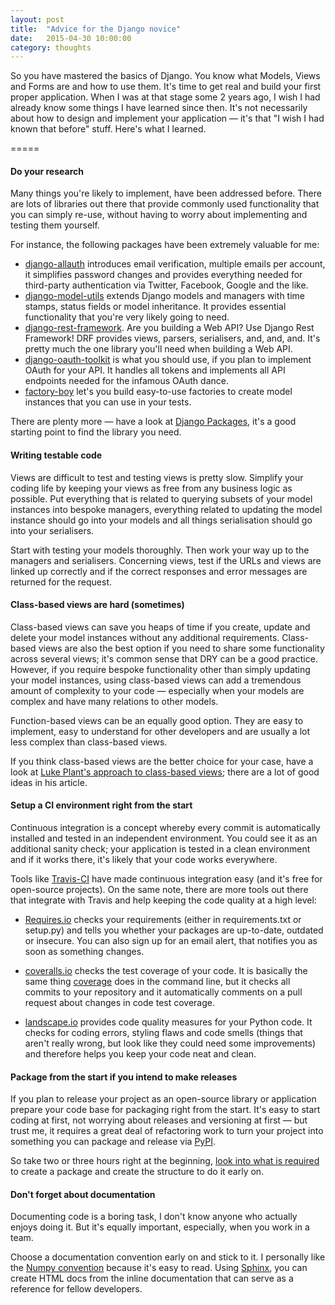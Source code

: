 ```yaml
---
layout: post
title:  "Advice for the Django novice"
date:   2015-04-30 10:00:00
category: thoughts
---
```


So you have mastered the basics of Django. You know what Models, Views and Forms are and how to use them. It's time to get real and build your first proper application. When I was at that stage some 2 years ago, I wish I had already know some things I have learned since then. It's not necessarily about how to design and implement your application — it's that "I wish I had known that before" stuff. Here's what I learned.

=====

#### Do your research

Many things you're likely to implement, have been addressed before. There are lots of libraries out there that provide commonly used functionality that you can simply re-use, without having to worry about implementing and testing them yourself.

For instance, the following packages have been extremely valuable for me:

- [django-allauth](https://github.com/pennersr/django-allauth) introduces email verification, multiple emails per account, it simplifies password changes and provides everything needed for third-party authentication via Twitter, Facebook, Google and the like.
- [django-model-utils](https://django-model-utils.readthedocs.org/en/latest/) extends Django models and managers with time stamps, status fields or model inheritance. It provides essential functionality that you're very likely going to need.
- [django-rest-framework](http://www.django-rest-framework.org/). Are you building a Web API? Use Django Rest Framework! DRF provides views, parsers, serialisers, and, and, and. It's pretty much the one library you'll need when building a Web API.
- [django-oauth-toolkit](https://github.com/evonove/django-oauth-toolkit) is what you should use, if you plan to implement OAuth for your API. It handles all tokens and implements all API endpoints needed for the infamous OAuth dance.
- [factory-boy](http://factoryboy.readthedocs.org/en/latest/) let's you build easy-to-use factories to create model instances that you can use in your tests.

There are plenty more — have a look at [Django Packages](https://www.djangopackages.com/), it's a good starting point to find the library you need.

#### Writing testable code

Views are difficult to test and testing views is pretty slow. Simplify your coding life by keeping your views as free from any business logic as possible. Put everything that is related to querying subsets of your model instances into bespoke managers, everything related to updating the model instance should go into your models and all things serialisation should go into your serialisers.

Start with testing your models thoroughly. Then work your way up to the managers and serialisers. Concerning views, test if the URLs and views are linked up correctly and if the correct responses and error messages are returned for the request.

#### Class-based views are hard (sometimes)

Class-based views can save you heaps of time if you create, update and delete your model instances without any additional requirements. Class-based views are also the best option if you need to share some functionality across several views; it's common sense that DRY can be a good practice. However, if you require bespoke functionality other than simply updating your model instances, using class-based views can add a tremendous amount of complexity to your code — especially when your models are complex and have many relations to other models.

Function-based views can be an equally good option. They are easy to implement, easy to understand for other developers and are usually a lot less complex than class-based views.

If you think class-based views are the better choice for your case, have a look at [Luke Plant's approach to class-based views](http://lukeplant.me.uk/blog/posts/my-approach-to-class-based-views/); there are a lot of good ideas in his article.

#### Setup a CI environment right from the start

Continuous integration is a concept whereby every commit is automatically installed and tested in an independent environment. You could see it as an additional sanity check; your application is tested in a clean environment and if it works there, it's likely that your code works everywhere.

Tools like [Travis-CI](https://travis-ci.org/) have made continuous integration
easy (and it's free for open-source projects). On the same note, there are more
tools out there that integrate with Travis and help keeping the code quality at a high level:

- [Requires.io](https://requires.io/) checks your requirements (either in requirements.txt or setup.py) and tells you whether your packages are up-to-date, outdated or insecure. You can also sign up for an email alert, that notifies you as soon as something changes.

- [coveralls.io](https://coveralls.io/) checks the test coverage of your code. It is basically the same thing  [coverage](http://nedbatchelder.com/code/coverage/) does in the command line, but it checks all commits to your repository and it automatically comments on a pull request about changes in code test coverage.

- [landscape.io](https://landscape.io/) provides code quality measures for your Python code. It checks for coding errors, styling flaws and code smells (things that aren't really wrong, but look like they could need some improvements) and therefore helps you keep your code neat and clean.

#### Package from the start if you intend to make releases

If you plan to release your project as an open-source library or application prepare your code base for packaging right from the start. It's easy to start coding at first, not worrying about releases and versioning at first — but trust me, it requires a great deal of refactoring work to turn your project into something you can package and release via [PyPI](https://pypi.python.org/pypi).

So take two or three hours right at the beginning, [look into what is required](https://packaging.python.org/en/latest/distributing.html) to create a package and create the structure to do it early on.

#### Don't forget about documentation

Documenting code is a boring task, I don't know anyone who actually enjoys doing it. But it's equally important, especially, when you work in a team.

Choose a documentation convention early on and stick to it. I personally like the [Numpy convention](https://github.com/numpy/numpy/blob/master/doc/HOWTO_DOCUMENT.rst.txt) because it's easy to read. Using [Sphinx](http://sphinx-doc.org/), you can create HTML docs from the inline documentation that can serve as a reference for fellow developers.

